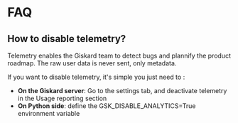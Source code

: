 # FAQ


## How to disable telemetry?

Telemetry enables the Giskard team to detect bugs and plannify the product roadmap. The raw user data is never sent, only metadata. 

If you want to disable telemetry, it's simple you just need to :
- **On the Giskard server**: Go to the settings tab, and deactivate telemetry in the Usage reporting section
- **On Python side**: define the GSK_DISABLE_ANALYTICS=True environment variable
